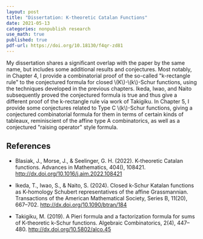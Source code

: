 ```yaml
---
layout: post
title: "Dissertation: K-theoretic Catalan Functions"
date: 2021-05-13
categories: nonpublish research
use_math: true
published: true
pdf-url: https://doi.org/10.18130/f4qr-zd81
---
```

My dissertation shares a significant overlap with the paper by the same name, but includes some additional results and conjectures.
Most notably, in Chapter 4, I provide a combinatorial proof of the so-called "k-rectangle rule" to the conjectured formula for closed \\(K\\)-\\(k\\)-Schur functions, using the techniques developed in the previous chapters.
Ikeda, Iwao, and Naito subsequently proved the conjectured formula is true and thus give a different proof of the k-rectangle rule via work of Takigiku.
In Chapter 5, I provide some conjectures related to Type C \\(k\\)-Schur functions, giving a conjectured combinatorial formula for them in terms of certain kinds of tableaux, reminiscient of the affine type A combinatorics, as well as a conjectured "raising operator" style formula.

## References

- Blasiak, J., Morse, J., & Seelinger, G. H. (2022). K-theoretic
  Catalan functions. Advances in Mathematics, 404(),
  108421. http://dx.doi.org/10.1016/j.aim.2022.108421

- Ikeda, T., Iwao, S., & Naito, S. (2024). Closed k-Schur Katalan
  functions as K-homology Schubert representatives of the affine
  Grassmannian. Transactions of the American Mathematical Society,
  Series B, 11(20), 667–702. http://dx.doi.org/10.1090/btran/184

- Takigiku, M. (2019). A Pieri formula and a factorization formula for
  sums of K-theoretic k-Schur functions. Algebraic
  Combinatorics, 2(4), 447–480. http://dx.doi.org/10.5802/alco.45

